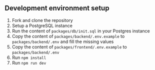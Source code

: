## Development environment setup

1. Fork and clone the repository
2. Setup a PostgreSQL instance
3. Run the content of `packages/db/init.sql` in your Postgres instance
4. Copy the content of `packages/backend/.env.example` to `packages/backend/.env` and fill the missing values
5. Copy the content of `packages/frontend/.env.example` to `packages/backend/.env`
6. Run `npm install`
7. Run `npm run dev`
